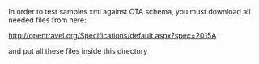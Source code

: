 In order to test samples xml against OTA schema, you must download all needed files from here:

http://opentravel.org/Specifications/default.aspx?spec=2015A

and put all these files inside this directory
